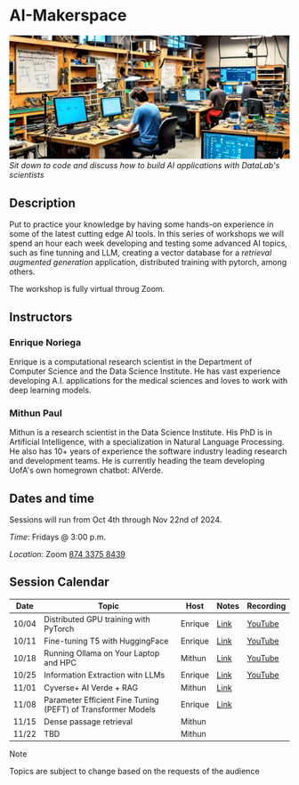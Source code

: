 # AI-Makerspace
![Makerspace AI Representation](https://raw.githubusercontent.com/ua-datalab/AI-Makerspace/refs/heads/main/images/banner.jpeg)
_Sit down to code and discuss how to build AI applications with DataLab's scientists_

## Description
Put to practice your knowledge by having some hands-on experience in some of the latest cutting edge AI tools. In this series of workshops we will spend an hour each week developing and testing some advanced AI topics, such as fine tunning and LLM, creating a vector database for a _retrieval augmented generation_ application, distributed training with pytorch, among others.

The workshop is fully virtual throug Zoom.

## Instructors
### Enrique Noriega
Enrique is a computational research scientist in the Department of Computer Science and the Data Science Institute. He has vast experience developing A.I. applications for the medical sciences and loves to work with deep learning models.

### Mithun Paul
Mithun is a research scientist in the Data Science Institute. His PhD is in Artificial Intelligence, with a specialization in Natural Language Processing. He also has 10+ years of experience the software industry leading research and development teams. He is currently heading the team developing UofA's own homegrown chatbot: AIVerde.


## Dates and time
Sessions will run from Oct 4th through Nov 22nd of 2024. 

_Time_: Fridays @ 3:00 p.m.

_Location_: Zoom [874 3375 8439](https://arizona.zoom.us/s/87433758439)

## Session Calendar
| Date | Topic | Host | Notes | Recording |
| ------| -----| -------| -------| -------|
| 10/04 | Distributed GPU training with PyTorch | Enrique | [Link](https://github.com/ua-datalab/AI-Makerspace/blob/main/session_1/Notes.md) | [YouTube](https://www.youtube.com/watch?v=1b-HuEPkaOM)
| 10/11 | Fine-tuning T5 with HuggingFace | Enrique | [Link](https://github.com/ua-datalab/AI-Makerspace/blob/main/session_2/Makerspace%20Session%202.ipynb) | [YouTube](https://www.youtube.com/watch?v=reOJC3hAI6c)
| 10/18 | Running Ollama on Your Laptop and HPC | Mithun | [Link](https://github.com/ua-datalab/AI-Makerspace/blob/main/session_3/session3.ipynb) | [YouTube](https://www.youtube.com/watch?v=t4ZEyc6txsg)
| 10/25 | Information Extraction witn LLMs | Enrique | [Link](https://github.com/ua-datalab/AI-Makerspace/blob/main/session_4/IE-LLM.ipynb) | [YouTube](https://www.youtube.com/watch?v=ttcQ2V9qwUE)
| 11/01 | Cyverse+ AI Verde + RAG | Mithun |[Link](https://github.com/ua-datalab/AI-Makerspace/blob/main/session_5/demo.ipynb) | 
| 11/08 | Parameter Efficient Fine Tuning (PEFT) of Transformer Models | Enrique | [Link](https://github.com/ua-datalab/AI-Makerspace/blob/main/Session6.md) |
| 11/15 | Dense passage retrieval  | Mithun |
| 11/22 | TBD | Mithun |


> [!NOTE]
> Topics are subject to change based on the requests of the audience
